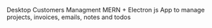 Desktop Customers Managment MERN + Electron js App to manage projects, invoices, emails, notes and todos
